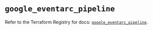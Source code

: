 # `google_eventarc_pipeline`

Refer to the Terraform Registry for docs: [`google_eventarc_pipeline`](https://registry.terraform.io/providers/hashicorp/google-beta/6.36.1/docs/resources/google_eventarc_pipeline).
